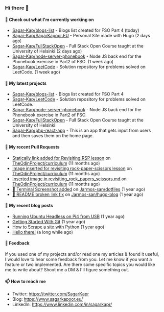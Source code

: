 ### Hi there 👋

#### 👷 Check out what I'm currently working on

- [Sagar-Kap/blogs-list](https://github.com/Sagar-Kap/blogs-list) - Blogs list created for FSO Part 4 (today)
- [Sagar-Kap/SagarKapoor.EU](https://github.com/Sagar-Kap/SagarKapoor.EU) - Personal Site made with Hugo (2 days ago)
- [Sagar-Kap/FullStackOpen](https://github.com/Sagar-Kap/FullStackOpen) - Full Stack Open Course taught at the University of Helsinki  (2 days ago)
- [Sagar-Kap/node-server-phonebook](https://github.com/Sagar-Kap/node-server-phonebook) - Node JS back end for the Phonebook exercise in Part2 of FSO. (1 week ago)
- [Sagar-Kap/LeetCode](https://github.com/Sagar-Kap/LeetCode) - Solution repository for problems solved on LeetCode. (1 week ago)

#### 🌱 My latest projects

- [Sagar-Kap/blogs-list](https://github.com/Sagar-Kap/blogs-list) - Blogs list created for FSO Part 4
- [Sagar-Kap/LeetCode](https://github.com/Sagar-Kap/LeetCode) - Solution repository for problems solved on LeetCode.
- [Sagar-Kap/node-server-phonebook](https://github.com/Sagar-Kap/node-server-phonebook) - Node JS back end for the Phonebook exercise in Part2 of FSO.
- [Sagar-Kap/FullStackOpen](https://github.com/Sagar-Kap/FullStackOpen) - Full Stack Open Course taught at the University of Helsinki 
- [Sagar-Kap/php-react-app](https://github.com/Sagar-Kap/php-react-app) - This is an app that gets input from users and then saves them on the home page.


#### 🔨 My recent Pull Requests

- [Statically link added for Revisiting RSP lesson](https://github.com/TheOdinProject/curriculum/pull/23294) on [TheOdinProject/curriculum](https://github.com/TheOdinProject/curriculum) (11 months ago)
- [Image inserted for revisiting rock-paper-scissors lesson](https://github.com/TheOdinProject/curriculum/pull/23293) on [TheOdinProject/curriculum](https://github.com/TheOdinProject/curriculum) (11 months ago)
- [Inserted image in revisiting_rock_papers_scissors.md ](https://github.com/TheOdinProject/curriculum/pull/23290) on [TheOdinProject/curriculum](https://github.com/TheOdinProject/curriculum) (11 months ago)
- [📝 Terminal Screenshot added](https://github.com/Jarmos-san/dotfiles/pull/1) on [Jarmos-san/dotfiles](https://github.com/Jarmos-san/dotfiles) (1 year ago)
- [🔧 README broken link fix](https://github.com/Jarmos-san/hugo-blog/pull/146) on [Jarmos-san/hugo-blog](https://github.com/Jarmos-san/hugo-blog) (1 year ago)

#### 📜 My recent blog posts

- [Running Ubuntu Headless on Pi4 from USB](https://www.sagarkapoor.eu/raspberry-pi4-headless-ubuntu-from-usb/) (1 year ago)
- [Getting Started With Git](https://www.sagarkapoor.eu/getting-started-with-git/) (1 year ago)
- [How to Scrape a site with Python](https://www.sagarkapoor.eu/how-to-scrape-with-python/) (1 year ago)
- [Hello there!](https://www.sagarkapoor.eu/about/) (a long while ago)


#### 💬 Feedback

If you used one of my projects and/or read one my articles & found it useful, I would love to hear some feedback from you. Let me know if you want a feature or two implemented. Are there some specific topics you would like me to write about? Shoot me a DM & I'll figure something out.

#### 📫 How to reach me

- Twitter: https://twitter.com/SagarKapr
- Blog: https://www.sagarkapoor.eu/
- LinkedIn: https://www.linkedin.com/in/sagarkapr/